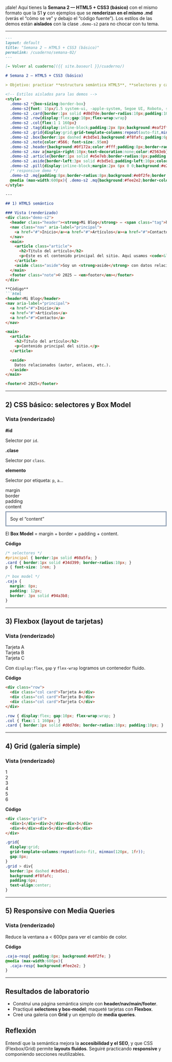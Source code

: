 ¡dale! Aquí tienes la **Semana 2 — HTML5 + CSS3 (básico)** con el mismo formato que la S1 **y** con ejemplos que se **renderizan en el mismo .md** (verás el “cómo se ve” y debajo el “código fuente”).
Los estilos de las demos están **aislados** con la clase `.demo-s2` para no chocar con tu tema.

---

````md
---
layout: default
title: "Semana 2 — HTML5 + CSS3 (básico)"
permalink: /cuaderno/semana-02/
---

[← Volver al cuaderno]({{ site.baseurl }}/cuaderno/)

# Semana 2 — HTML5 + CSS3 (básico)

> Objetivo: practicar **estructura semántica HTML5**, **selectores y caja (box-model)** en CSS, y una primera aproximación a **Flexbox**, **Grid** y **responsive** con **media queries**.

<!-- Estilos aislados para las demos -->
<style>
  .demo-s2 *{box-sizing:border-box}
  .demo-s2{font: 15px/1.5 system-ui, -apple-system, Segoe UI, Roboto, sans-serif}
  .demo-s2 .card{border:1px solid #d0d7de;border-radius:10px;padding:10px;background:#fff}
  .demo-s2 .row{display:flex;gap:10px;flex-wrap:wrap}
  .demo-s2 .col{flex:1 1 160px}
  .demo-s2 .tag{display:inline-block;padding:2px 8px;background:#eaf2ff;border:1px solid #bdd1ff;color:#1e40af;border-radius:999px;font-size:.85em}
  .demo-s2 .grid{display:grid;grid-template-columns:repeat(auto-fit,minmax(120px,1fr));gap:8px}
  .demo-s2 .box{border:1px dashed #cbd5e1;background:#f8fafc;padding:6px;text-align:center}
  .demo-s2 .note{color:#566; font-size:.95em}
  .demo-s2 .header{background:#0f172a;color:#fff;padding:8px;border-radius:8px}
  .demo-s2 .nav a{margin-right:10px;text-decoration:none;color:#2563eb}
  .demo-s2 .article{border:1px solid #e5e7eb;border-radius:8px;padding:10px;background:#fff}
  .demo-s2 .aside{border-left:3px solid #cbd5e1;padding-left:10px;color:#334155}
  .demo-s2 .pill{display:inline-block;margin:2px 6px 0 0;background:#e2e8f0;border-radius:999px;padding:2px 10px;font-size:.8em}
  /* responsive demo */
  .demo-s2 .mq{padding:8px;border-radius:8px;background:#e0f2fe;border:1px solid #7dd3fc}
  @media (max-width:600px){ .demo-s2 .mq{background:#fee2e2;border-color:#fecaca} }
</style>

---

## 1) HTML5 semántico

### Vista (renderizado)
<div class="demo-s2">
  <header class="header"><strong>Mi Blog</strong> — <span class="tag">header</span></header>
  <nav class="nav" aria-label="principal">
    <a href="#">Inicio</a><a href="#">Artículos</a><a href="#">Contacto</a>
  </nav>
  <main>
    <article class="article">
      <h2>Título del artículo</h2>
      <p>Este es el contenido principal del sitio. Aquí usamos <code>&lt;article&gt;</code> para contenidos independientes.</p>
    </article>
    <aside class="aside">Soy un <strong>aside</strong> con datos relacionados (autor, enlaces, etc.).</aside>
  </main>
  <footer class="note">© 2025 — <em>footer</em></footer>
</div>

**Código**
```html
<header>Mi Blog</header>
<nav aria-label="principal">
  <a href="#">Inicio</a>
  <a href="#">Artículos</a>
  <a href="#">Contacto</a>
</nav>

<main>
  <article>
    <h2>Título del artículo</h2>
    <p>Contenido principal del sitio.</p>
  </article>

  <aside>
    Datos relacionados (autor, enlaces, etc.).
  </aside>
</main>

<footer>© 2025</footer>
````

---

## 2) CSS básico: selectores y Box Model

### Vista (renderizado)

<div class="demo-s2">
  <div class="row">
    <div class="col card" style="border-color:#60a5fa">
      <strong>#id</strong>
      <p>Selector por <code>id</code>.</p>
    </div>
    <div class="col card" style="border-color:#34d399">
      <strong>.clase</strong>
      <p>Selector por <code>class</code>.</p>
    </div>
    <div class="col card" style="border-color:#f59e0b">
      <strong>elemento</strong>
      <p>Selector por etiqueta: <code>p</code>, <code>a</code>…</p>
    </div>
  </div>
  <div class="card" style="margin-top:8px">
    <div class="pill">margin</div><div class="pill">border</div><div class="pill">padding</div><div class="pill">content</div>
    <div class="box" style="margin-top:6px; padding:12px; border:3px solid #94a3b8">Soy el “content”</div>
    <p class="note">El <strong>Box Model</strong> = margin + border + padding + content.</p>
  </div>
</div>

**Código**

```css
/* selectores */
#principal { border:1px solid #60a5fa; }
.card { border:1px solid #34d399; border-radius:10px; }
p { font-size: 1rem; }

/* box model */
.caja {
  margin: 8px;
  padding: 12px;
  border: 3px solid #94a3b8;
}
```

---

## 3) Flexbox (layout de tarjetas)

### Vista (renderizado)

<div class="demo-s2">
  <div class="row">
    <div class="col card">Tarjeta A</div>
    <div class="col card">Tarjeta B</div>
    <div class="col card">Tarjeta C</div>
  </div>
  <p class="note">Con <code>display:flex</code>, <code>gap</code> y <code>flex-wrap</code> logramos un contenedor fluido.</p>
</div>

**Código**

```html
<div class="row">
  <div class="col card">Tarjeta A</div>
  <div class="col card">Tarjeta B</div>
  <div class="col card">Tarjeta C</div>
</div>
```

```css
.row { display:flex; gap:10px; flex-wrap:wrap; }
.col { flex:1 1 160px; }
.card { border:1px solid #d0d7de; border-radius:10px; padding:10px; }
```

---

## 4) Grid (galería simple)

### Vista (renderizado)

<div class="demo-s2">
  <div class="grid">
    <div class="box">1</div><div class="box">2</div><div class="box">3</div>
    <div class="box">4</div><div class="box">5</div><div class="box">6</div>
  </div>
</div>

**Código**

```html
<div class="grid">
  <div>1</div><div>2</div><div>3</div>
  <div>4</div><div>5</div><div>6</div>
</div>
```

```css
.grid{
  display:grid;
  grid-template-columns:repeat(auto-fit, minmax(120px, 1fr));
  gap:8px;
}
.grid > div{
  border:1px dashed #cbd5e1;
  background:#f8fafc;
  padding:6px;
  text-align:center;
}
```

---

## 5) Responsive con Media Queries

### Vista (renderizado)

<div class="demo-s2">
  <div class="mq">Reduce la ventana a &lt; 600px para ver el cambio de color.</div>
</div>

**Código**

```css
.caja-resp{ padding:8px; background:#e0f2fe; }
@media (max-width:600px){
  .caja-resp{ background:#fee2e2; }
}
```

---

## Resultados de laboratorio

* Construí una página semántica simple con **header/nav/main/footer**.
* Practiqué **selectores y box-model**; maqueté tarjetas con **Flexbox**.
* Creé una galería con **Grid** y un ejemplo de **media queries**.

## Reflexión

Entendí que la semántica mejora la **accesibilidad y el SEO**, y que CSS (Flexbox/Grid) permite **layouts fluidos**.
Seguiré practicando **responsive** y componiendo secciones reutilizables.


